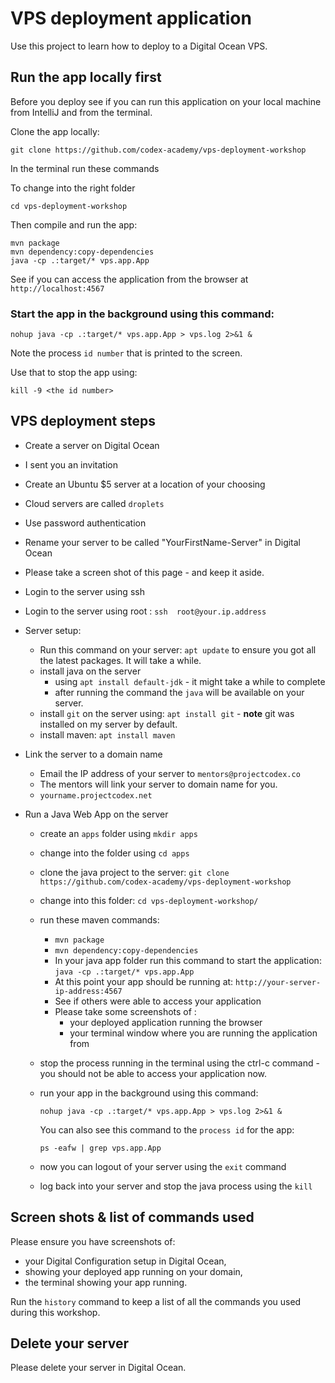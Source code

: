 # VPS deployment application

Use this project to learn how to deploy to a Digital Ocean VPS.

## Run the app locally first

Before you deploy see if you can run this application on your local machine from IntelliJ and from the terminal.

Clone the app locally: 

`git clone https://github.com/codex-academy/vps-deployment-workshop`

In the terminal run these commands

To change into the right folder

```
cd vps-deployment-workshop
```

Then compile and run the app:

```
mvn package
mvn dependency:copy-dependencies
java -cp .:target/* vps.app.App
```

See if you can access the application from the browser at `http://localhost:4567`


### Start the app in the background using this command:

```
nohup java -cp .:target/* vps.app.App > vps.log 2>&1 &
```

Note the process `id number` that is printed to the screen.

Use that to stop the app using:

```
kill -9 <the id number>
```

## VPS deployment steps

* Create a server on Digital Ocean
 * I sent you an invitation
 * Create an Ubuntu $5 server at a location of your choosing
 * Cloud servers are called `droplets`
 * Use password authentication
 * Rename your server to be called "YourFirstName-Server" in Digital Ocean
 * Please take a screen shot of this page - and keep it aside.
* Login to the server using ssh
 * Login to the server using root : `ssh  root@your.ip.address`
 
 * Server setup:

    * Run this command on your server: `apt update` to ensure you got all the latest packages. It will take a while.
    * install java on the server 
        * using `apt install default-jdk` - it might take a while to complete
        * after running the command the `java` will be available on your server.
    * install `git` on the server using: `apt install git` - **note** git was installed on my server by default.
    * install maven: `apt install maven`

* Link the server to a domain name
    * Email the IP address of your server to `mentors@projectcodex.co`
    * The mentors will link your server to domain name for you.
    * `yourname.projectcodex.net`
  
* Run a Java Web App on the server
    * create an `apps` folder using `mkdir apps`
    * change into the folder using `cd apps`
    * clone the java project to the server:
        `git clone https://github.com/codex-academy/vps-deployment-workshop`
    * change into this folder: 
        `cd vps-deployment-workshop/`
    * run these maven commands:
        * `mvn package`
        * `mvn dependency:copy-dependencies`
        * In your java app folder run this command to start the application: 
    `java -cp .:target/* vps.app.App`
        * At this point your app should be running at: `http://your-server-ip-address:4567`
        * See if others were able to access your application
        * Please take some screenshots of :
            * your deployed application running the browser
            * your terminal window where you are running the application from
  * stop the process running in the terminal using the ctrl-c command - you should not be able to access your application now.
  
  * run your app in the background using this command:
    ```
    nohup java -cp .:target/* vps.app.App > vps.log 2>&1 &
    ```
    
    You can also see this command to the `process id` for the app:
    
    ```
    ps -eafw | grep vps.app.App
    ```
    
  * now you can logout of your server using the `exit` command
  * log back into your server and stop the java process using the `kill`

## Screen shots & list of commands used

Please ensure you have screenshots of:
* your Digital Configuration setup in Digital Ocean,
* showing your deployed app running on your domain,
* the terminal showing your app running.

Run the `history` command to keep a list of all the commands you used during this workshop.

## Delete your server

Please delete your server in Digital Ocean.
 
